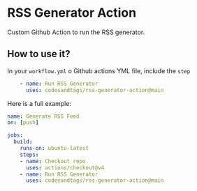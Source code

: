 # RSS Generator Action

Custom Github Action to run the RSS generator.

## How to use it?

In your `workflow.yml` o Github actions YML file, include the `step`

```yaml
    - name: Run RSS Generator
      uses: codesandtags/rss-generator-action@main
```

Here is a full example:

```yaml
name: Generate RSS Feed
on: [push]

jobs:
  build:
    runs-on: ubuntu-latest
    steps:
    - name: Checkout repo
      uses: actions/checkout@v4
    - name: Run RSS Generator
      uses: codesandtags/rss-generator-action@main
    
```
